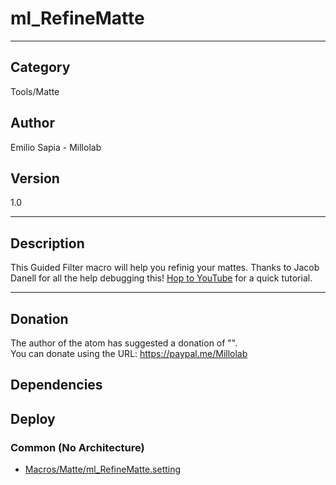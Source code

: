 # ml_RefineMatte
___

## Category
Tools/Matte

## Author
Emilio Sapia - Millolab

## Version
1.0

___

## Description
<p> This Guided Filter macro will help you refinig your mattes. Thanks to Jacob Danell for all the help debugging this! <a href="https://youtu.be/jl1bvoilkP4">Hop to YouTube</a> for a quick tutorial.</p>

___

## Donation
The author of the atom has suggested a donation of "".  
You can donate using the URL: <a href="https://paypal.me/Millolab" class="button">https://paypal.me/Millolab</a>
## Dependencies

## Deploy

### Common (No Architecture)

<ul>
<li><a href="https://gitlab.com/WeSuckLess/Reactor/-/blob/master/Atoms/com.Millolab.ml_RefineMatte/Macros/Matte/ml_RefineMatte.setting?ref_type=heads">Macros/Matte/ml_RefineMatte.setting</a></li>
</ul>
